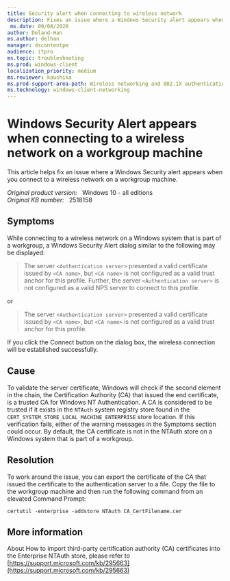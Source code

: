 ```yaml
---
title: Security alert when connecting to wireless network
description: Fixes an issue where a Windows Security alert appears when you connect to a wireless network on a workgroup machine.
 ms.date: 09/08/2020
author: Deland-Han
ms.author: delhan
manager: dscontentpm
audience: itpro
ms.topic: troubleshooting
ms.prod: windows-client
localization_priority: medium
ms.reviewer: kaushika
ms.prod-support-area-path: Wireless networking and 802.1X authentication
ms.technology: windows-client-networking
---
```

# Windows Security Alert appears when connecting to a wireless network on a workgroup machine

This article helps fix an issue where a Windows Security alert appears when you connect to a wireless network on a workgroup machine.

_Original product version:_ &nbsp; Windows 10 - all editions  
_Original KB number:_ &nbsp; 2518158

## Symptoms

While connecting to a wireless network on a Windows system that is part of a workgroup, a Windows Security Alert dialog similar to the following may be displayed:  
> The server `<Authentication server>` presented a valid certificate issued by `<CA name>`, but `<CA name>` is not configured as a valid trust anchor for this profile. Further, the server `<Authentication server>` is not configured as a valid NPS server to connect to this profile.  

or  

> The server `<Authentication server>` presented a valid certificate issued by `<CA name>`, but `<CA name>` is not configured as a valid trust anchor for this profile.  

If you click the Connect button on the dialog box, the wireless connection will be established successfully.  

## Cause

To validate the server certificate, Windows will check if the second element in the chain, the Certification Authority (CA) that issued the end certificate, is a trusted CA for Windows NT Authentication. A CA is considered to be trusted if it exists in the `NTAuth` system registry store found in the `CERT_SYSTEM_STORE_LOCAL_MACHINE_ENTERPRISE` store location. If this verification fails, either of the warning messages in the Symptoms section could occur. By default, the CA certificate is not in the NTAuth store on a Windows system that is part of a workgroup.

## Resolution  

To work around the issue, you can export the certificate of the CA that issued the certificate to the authentication server to a file. Copy the file to the workgroup machine and then run the following command from an elevated Command Prompt:

`certutil -enterprise -addstore NTAuth CA_CertFilename.cer`

## More information

About How to import third-party certification authority (CA) certificates into the Enterprise NTAuth store, please refer to [https://support.microsoft.com/kb/295663](https://support.microsoft.com/kb/295663)
